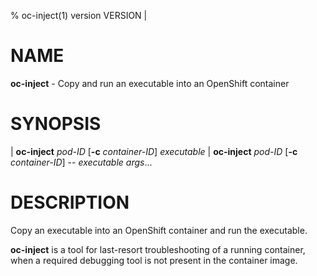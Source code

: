 % oc-inject(1) version VERSION |

# NAME

**oc-inject** - Copy and run an executable into an OpenShift container

# SYNOPSIS

| **oc-inject** _pod-ID_ \[**-c** _container-ID_\] _executable_
| **oc-inject** _pod-ID_ \[**-c** _container-ID_\] \-\- _executable_ _args_...

# DESCRIPTION

Copy an executable into an OpenShift container and run the executable.

**oc-inject** is a tool for last-resort troubleshooting of a running container, when a required debugging tool is not present in the container image.

